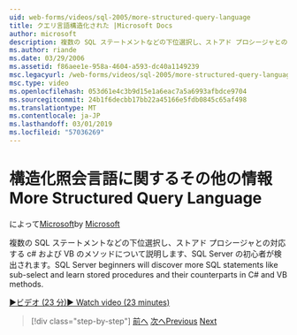 ```yaml
---
uid: web-forms/videos/sql-2005/more-structured-query-language
title: クエリ言語構造化された |Microsoft Docs
author: microsoft
description: 複数の SQL ステートメントなどの下位選択し、ストアド プロシージャとの対応する c# および VB のメソッドについて説明します、SQL Server の初心者が検出されます。
ms.author: riande
ms.date: 03/29/2006
ms.assetid: f86aee1e-958a-4604-a593-dc40a1149239
msc.legacyurl: /web-forms/videos/sql-2005/more-structured-query-language
msc.type: video
ms.openlocfilehash: 053d61e4c3b9d15e1a6eac7a5a6993afbdce9704
ms.sourcegitcommit: 24b1f6decbb17bb22a45166e5fdb0845c65af498
ms.translationtype: MT
ms.contentlocale: ja-JP
ms.lasthandoff: 03/01/2019
ms.locfileid: "57036269"
---
```

<a name="more-structured-query-language"></a><span data-ttu-id="18c69-103">構造化照会言語に関するその他の情報</span><span class="sxs-lookup"><span data-stu-id="18c69-103">More Structured Query Language</span></span>
====================
<span data-ttu-id="18c69-104">によって[Microsoft](https://github.com/microsoft)</span><span class="sxs-lookup"><span data-stu-id="18c69-104">by [Microsoft](https://github.com/microsoft)</span></span>

<span data-ttu-id="18c69-105">複数の SQL ステートメントなどの下位選択し、ストアド プロシージャとの対応する c# および VB のメソッドについて説明します、SQL Server の初心者が検出されます。</span><span class="sxs-lookup"><span data-stu-id="18c69-105">SQL Server beginners will discover more SQL statements like sub-select and learn stored procedures and their counterparts in C# and VB methods.</span></span>

[<span data-ttu-id="18c69-106">&#9654;ビデオ (23 分)</span><span class="sxs-lookup"><span data-stu-id="18c69-106">&#9654; Watch video (23 minutes)</span></span>](https://channel9.msdn.com/Blogs/ASP-NET-Site-Videos/more-structured-query-language)

> [!div class="step-by-step"]
> <span data-ttu-id="18c69-107">[前へ](manipulating-database-data.md)
> [次へ](understanding-security-and-network-connectivity.md)</span><span class="sxs-lookup"><span data-stu-id="18c69-107">[Previous](manipulating-database-data.md)
[Next](understanding-security-and-network-connectivity.md)</span></span>
